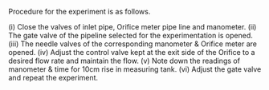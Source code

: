 Procedure for the experiment is as follows.

(i) Close the valves of inlet pipe, Orifice meter pipe line and manometer.
(ii) The gate valve of the pipeline selected for the experimentation is opened.
(iii) The needle valves of the corresponding manometer & Orifice meter are opened.
(iv) Adjust the control valve kept at the exit side of the Orifice to a desired flow rate and maintain the flow.
(v) Note down the readings of manometer & time for 10cm rise in measuring tank.
(vi) Adjust the gate valve and repeat the experiment.
